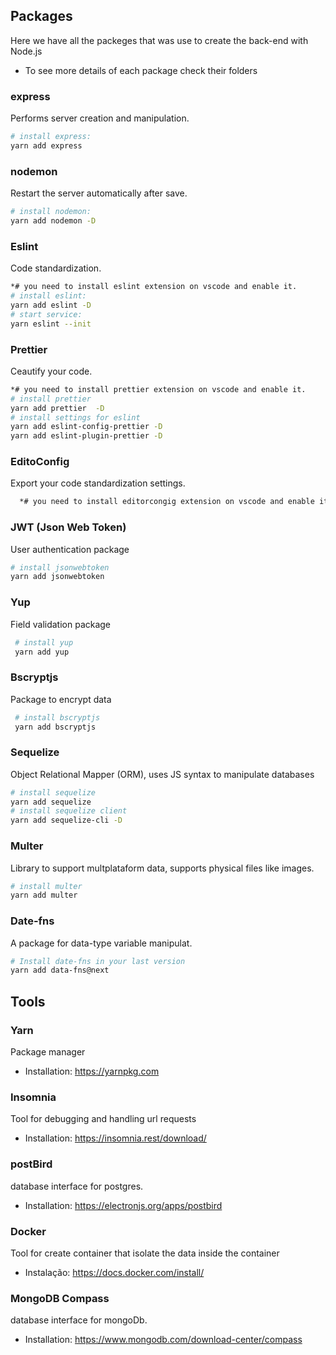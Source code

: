 ## Packages
Here we have all the packeges that was use to create the back-end with Node.js
* To see more details of each package check their folders


### express
Performs server creation and manipulation.
```bash
# install express:
yarn add express
```

### nodemon
Restart the server automatically after save.
```bash
# install nodemon:
yarn add nodemon -D
```

### Eslint
Code standardization.
```bash
*# you need to install eslint extension on vscode and enable it.
# install eslint: 
yarn add eslint -D
# start service:
yarn eslint --init
```

### Prettier
Ceautify your code.
```bash
*# you need to install prettier extension on vscode and enable it.
# install prettier
yarn add prettier  -D
# install settings for eslint
yarn add eslint-config-prettier -D
yarn add eslint-plugin-prettier -D
```

### EditoConfig
Export your code standardization settings.
```bash
  *# you need to install editorcongig extension on vscode and enable it.
```
  
### JWT (Json Web Token)
User authentication package
```bash
# install jsonwebtoken
yarn add jsonwebtoken
```


### Yup
Field validation package
```bash
 # install yup
 yarn add yup
  ```
  
  
### Bscryptjs
Package to encrypt data
```bash
 # install bscryptjs
 yarn add bscryptjs
  ```
  
  
### Sequelize
Object Relational Mapper (ORM), uses JS syntax to manipulate databases
```bash
# install sequelize
yarn add sequelize
# install sequelize client
yarn add sequelize-cli -D
```

### Multer
Library to support multplataform data, supports physical files like images.
```bash
# install multer
yarn add multer
```

### Date-fns
A package for data-type variable manipulat.

```bash
# Install date-fns in your last version
yarn add data-fns@next
```


## Tools


### Yarn
Package manager
* Installation: 
https://yarnpkg.com

### Insomnia
Tool for debugging and handling url requests
* Installation: 
https://insomnia.rest/download/

### postBird
database interface for postgres.
* Installation: 
https://electronjs.org/apps/postbird

### Docker
Tool for create container that isolate the data inside the container 
* Instalação:
https://docs.docker.com/install/

### MongoDB Compass
database interface for mongoDb.
* Installation:
https://www.mongodb.com/download-center/compass


